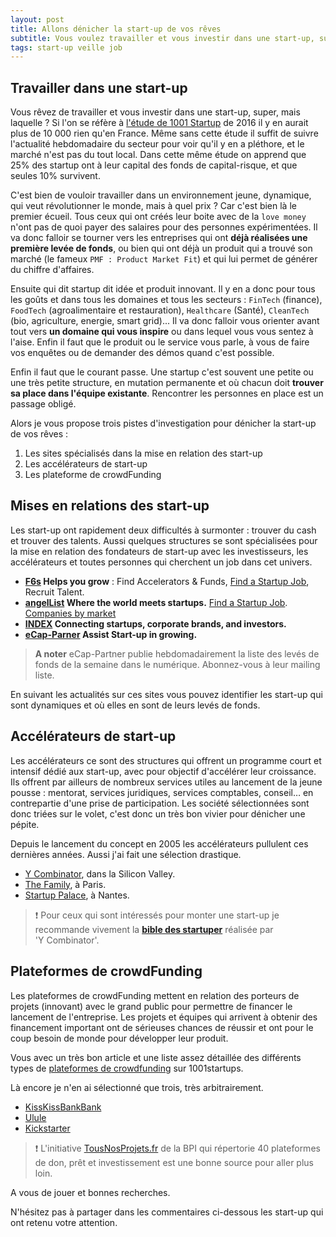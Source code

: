 ```yaml
---
layout: post
title: Allons dénicher la start-up de vos rêves
subtitle: Vous voulez travailler et vous investir dans une start-up, super, mais laquelle ? Arrêtez de surfer, voici la méthode et l'endroit où chercher pour trouver des pépites.
tags: start-up veille job
---
```


## Travailler dans une start-up

Vous rêvez de travailler et vous investir dans une start-up, super, mais laquelle ? Si l'on se réfère à [l'étude de 1001 Startup](http://1001startups.fr/chiffres-cles-startups-france/) de 2016 il y en aurait plus de 10 000 rien qu'en France. Même sans cette étude il suffit de suivre l'actualité hebdomadaire du secteur pour voir qu'il y en a pléthore, et le marché n'est pas du tout local. Dans cette même étude on apprend que 25% des startup ont à leur capital des fonds de capital-risque, et que seules 10% survivent.

C'est bien de vouloir travailler dans un environnement jeune, dynamique, qui veut révolutionner le monde, mais à quel prix ? Car c'est bien là le premier écueil. Tous ceux qui ont créés leur boite avec de la `love money` n'ont pas de quoi payer des salaires pour des personnes expérimentées. Il va donc falloir se tourner vers les entreprises qui ont **déjà réalisées une première levée de fonds**, ou bien qui ont déjà un produit qui a trouvé son marché (le fameux `PMF : Product Market Fit`) et qui lui permet de générer du chiffre d'affaires.

Ensuite qui dit startup dit idée et produit innovant. Il y en a donc pour tous les goûts et dans tous les domaines et tous les secteurs : `FinTech` (finance), `FoodTech` (agroalimentaire et restauration), `Healthcare` (Santé), `CleanTech` (bio, agriculture, energie, smart grid)... Il va donc falloir vous orienter avant tout vers **un domaine qui vous inspire** ou dans lequel vous vous sentez à l'aise. Enfin il faut que le produit ou le service vous parle, à vous de faire vos enquêtes ou de demander des démos quand c'est possible.

Enfin il faut que le courant passe. Une startup c'est souvent une petite ou une très petite structure, en mutation permanente et où chacun doit **trouver sa place dans l'équipe existante**. Rencontrer les personnes en place est un passage obligé.

Alors je vous propose trois pistes d'investigation pour dénicher la start-up de vos rêves :

1. Les sites spécialisés dans la mise en relation des start-up
1. Les accélérateurs de start-up
1. Les plateforme de crowdFunding

## Mises en relations des start-up

Les start-up ont rapidement deux difficultés à surmonter : trouver du cash et trouver des talents. Aussi quelques structures se sont spécialisées pour la mise en relation des fondateurs de start-up avec les investisseurs, les accélérateurs et toutes personnes qui cherchent un job dans cet univers.

- **[F6s](https://www.f6s.com/) Helps you grow** : Find Accelerators & Funds, [Find a Startup Job](https://www.f6s.com/jobs), Recruit Talent.
- **[angelList](https://angel.co/) Where the world meets startups.** [Find a Startup Job](https://angel.co/jobs). [Companies by market](https://angel.co/markets)
- **[INDEX](https://index.co/) Connecting startups, corporate brands, and investors.**
- **[eCap-Parner](http://www.ecap-partner.com/) Assist Start-up in growing.**

> **A noter** eCap-Partner publie hebdomadairement la liste des levés de fonds de la semaine dans le numérique. Abonnez-vous à leur mailing liste.

En suivant les actualités sur ces sites vous pouvez identifier les start-up qui sont dynamiques et où elles en sont de leurs levés de fonds.

## Accélérateurs de start-up

Les accélérateurs ce sont des structures qui offrent un programme court et intensif dédié aux start-up, avec pour objectif d'accélérer leur croissance. Ils offrent par ailleurs de nombreux services utiles au lancement de la jeune pousse : mentorat, services juridiques, services comptables, conseil… en contrepartie d'une prise de participation. Les société sélectionnées sont donc triées sur le volet, c'est donc un très bon vivier pour dénicher une pépite.

Depuis le lancement du concept en 2005 les accélérateurs pullulent ces dernières années. Aussi j'ai fait une sélection drastique.

- [Y Combinator](http://www.ycombinator.com/), dans la Silicon Valley.
- [The Family](https://www.thefamily.co/), à Paris.
- [Startup Palace](https://www.startup-palace.com/), à Nantes.

> :exclamation: Pour ceux qui sont intéressés pour monter une start-up je recommande vivement la **[bible des startuper](http://playbook.samaltman.com/)** réalisée par 'Y&nbsp;Combinator'.

## Plateformes de crowdFunding

Les plateformes de crowdFunding mettent en relation des porteurs de projets (innovant) avec le grand public pour permettre de financer le lancement de l'entreprise. Les projets et équipes qui arrivent à obtenir des financement important ont de sérieuses chances de réussir et ont pour le coup besoin de monde pour développer leur produit.

Vous avec un très bon article et une liste assez détaillée des différents types de [plateformes de crowdfunding](http://1001startups.fr/sites-crowdfunding/) sur 1001startups.

Là encore je n'en ai sélectionné que trois, très arbitrairement.

- [KissKissBankBank](https://www.kisskissbankbank.com/)
- [Ulule](https://fr.ulule.com/)
- [Kickstarter](https://www.kickstarter.com/)

> :exclamation: L'initiative [TousNosProjets.fr](https://tousnosprojets.bpifrance.fr/) de la BPI qui répertorie 40 plateformes de don, prêt et investissement est une bonne source pour aller plus loin.

A vous de jouer et bonnes recherches.

N'hésitez pas à partager dans les commentaires ci-dessous les start-up qui ont retenu votre attention.
